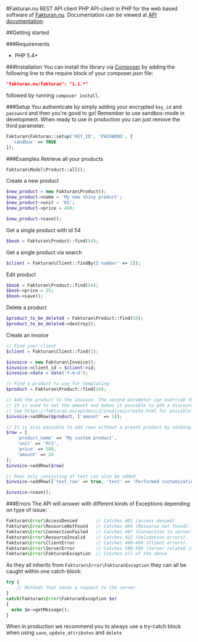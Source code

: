 #Fakturan.nu REST API client PHP
API-client in PHP for the web based software of [Fakturan.nu](https://fakturan.nu). Documentation can be viewed at [API documentation](https://fakturan.nu/apidocs/).

##Getting started

###Requirements
- PHP 5.4+

###Installation
You can install the library via [Composer](http://getcomposer.org) by adding the following line to the require block of your composer.json file:

```json
"fakturan.nu/fakturan": "1.1.*"
```
  
followed by running `composer install`.

###Setup
You authenticate by simply adding your encrypted `key_id` and `password` and then you're good to go! Remember to use sandbox-mode in development. When ready to use in production you can just remove the third parameter.

```php
Fakturan\Fakturan::setup('KEY_ID', 'PASSWORD', [
  'sandbox' => TRUE 
]);
```

###Examples
Retrieve all your products

```php
Fakturan\Model\Product::all();
```
Create a new product

```php
$new_product = new Fakturan\Product();
$new_product->name = 'My new shiny product';
$new_product->unit = 'KG';
$new_product->price = 450;

$new_product->save();
```
  
Get a single product with id 54

```php
$book = Fakturan\Product::find(54);
```

Get a single product via search
```php
$client = Fakturan\Client::findBy(['number' => 2]);
```
  
Edit product

```php
$book = Fakturan\Product::find(54);
$book->price = 25;
$book->save();
```
  
Delete a product

```php
$product_to_be_deleted = Fakturan\Product::find(54);
$product_to_be_deleted->destroy();
``` 

Create an invoice
```php
// Find your client
$client = Fakturan\Client::find(1);

$invoice = new Fakturan\Invoice();
$invoice->client_id = $client->id;
$invoice->date = date('Y-m-d');

// Find a product to use for templating
$product = Fakturan\Product::find(24);

// Add the product to the invoice. The second parameter can override the default values.
// It is used to set the amount and makes it possible to add a discount.
// See https://fakturan.nu/apidocs/2/invoices/create.html for possible attributes on rows.
$invoice->addRow($product, ['amount' => 5]);

// It is also possible to add rows without a preset product by sending an array instead:
$row = [
	'product_name' => 'My custom product',
	'unit' => 'PCS',
	'price' => 500,
	'amount' => 24
];
$invoice->addRow($row)

// Rows only consisting of text can also be added
$invoice->addRow(['text_row' => true, 'text' => 'Performed customizations: purple flames']);

$invoice->save();

```


###Errors
The API will answer with different kinds of Exceptions depending on type of issue:

```php
Fakturan\Error\AccessDenied       // Catches 401 (access denied) 
Fakturan\Error\ResourceNotFound   // Catches 404 (Resource not found). 
Fakturan\Error\ConnectionFailed   // Catches 407 (Connection to server failed).
Fakturan\Error\ResourceInvalid    // Catches 422 (Validation errors).
Fakturan\Error\ClientError        // Catches 400-499 (Client errors).
Fakturan\Error\ServerError        // Catches 500-599 (Server related issues).
Fakturan\Error\FakturanException  // Catches all of the above
```

As they all inherits from `Fakturan\Error\FakturanException` they can all be caught within one catch-block:

```php
try {
	// Methods that sends a request to the server
}
catch(Fakturan\Error\FakturanException $e) 
{
  echo $e->getMessage();
}
```

When in production we recommend you to always use a try-catch block when using `save`, `update_attributes` and `delete`
